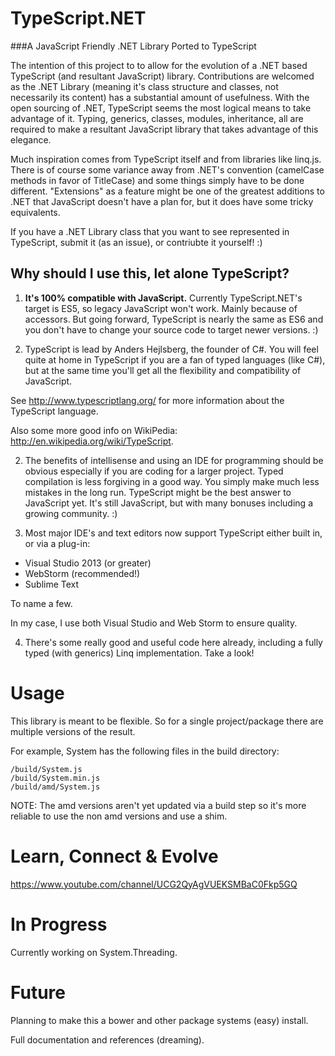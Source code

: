 TypeScript.NET
==============

###A JavaScript Friendly .NET Library Ported to TypeScript

The intention of this project to to allow for the evolution of a .NET based TypeScript (and resultant JavaScript) library.
Contributions are welcomed as the .NET Library (meaning it's class structure and classes, not necessarily its content) has a substantial amount of usefulness.  With the open sourcing of .NET, TypeScript seems the most logical means to take advantage of it.  Typing, generics, classes, modules, inheritance, all are required to make a resultant JavaScript library that takes advantage of this elegance.

Much inspiration comes from TypeScript itself and from libraries like linq.js.
There is of course some variance away from .NET's convention (camelCase methods in favor of TitleCase) and some things simply have to be done different.  "Extensions" as a feature might be one of the greatest additions to .NET that JavaScript doesn't have a plan for, but it does have some tricky equivalents.

If you have a .NET Library class that you want to see represented in TypeScript, submit it (as an issue), or contriubte it yourself! :)

## Why should I use this, let alone TypeScript?
1) **It's 100% compatible with JavaScript.**  Currently TypeScript.NET's target is ES5, so legacy JavaScript won't work. Mainly because of accessors.  But going forward, TypeScript is nearly the same as ES6 and you don't have to change your source code to target newer versions. :) 

2) TypeScript is lead by Anders Hejlsberg, the founder of C#.  You will feel quite at home in TypeScript if you are a fan of typed languages (like C#), but at the same time you'll get all the flexibility and compatibility of JavaScript.

See http://www.typescriptlang.org/ for more information about the TypeScript language.

Also some more good info on WikiPedia: http://en.wikipedia.org/wiki/TypeScript.

2) The benefits of intellisense and using an IDE for programming should be obvious especially if you are coding for a larger project.  Typed compilation is less forgiving in a good way.  You simply make much less mistakes in the long run.  TypeScript might be the best answer to JavaScript yet.  It's still JavaScript, but with many bonuses including a growing community. :)

3) Most major IDE's and text editors now support TypeScript either built in, or via a plug-in:
* Visual Studio 2013 (or greater)
* WebStorm (recommended!)
* Sublime Text

To name a few.

In my case, I use both Visual Studio and Web Storm to ensure quality.  

4) There's some really good and useful code here already, including a fully typed (with generics) Linq implementation.  Take a look!

# Usage
This library is meant to be flexible. So for a single project/package there are multiple versions of the result.

For example, System has the following files in the build directory:
```
/build/System.js
/build/System.min.js
/build/amd/System.js
```
NOTE: The amd versions aren't yet updated via a build step so it's more reliable to use the non amd versions and use a shim.

# Learn, Connect & Evolve
https://www.youtube.com/channel/UCG2QyAgVUEKSMBaC0Fkp5GQ

# In Progress
Currently working on System.Threading.

# Future
Planning to make this a bower and other package systems (easy) install.

Full documentation and references (dreaming).


